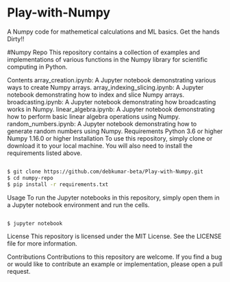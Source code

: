 # Play-with-Numpy
 A Numpy code for mathemetical calculations and ML basics. Get the hands Dirty!!

#Numpy Repo
This repository contains a collection of examples and implementations of various functions in the Numpy library for scientific computing in Python.

Contents
array_creation.ipynb: A Jupyter notebook demonstrating various ways to create Numpy arrays.
array_indexing_slicing.ipynb: A Jupyter notebook demonstrating how to index and slice Numpy arrays.
broadcasting.ipynb: A Jupyter notebook demonstrating how broadcasting works in Numpy.
linear_algebra.ipynb: A Jupyter notebook demonstrating how to perform basic linear algebra operations using Numpy.
random_numbers.ipynb: A Jupyter notebook demonstrating how to generate random numbers using Numpy.
Requirements
Python 3.6 or higher
Numpy 1.16.0 or higher
Installation
To use this repository, simply clone or download it to your local machine. You will also need to install the requirements listed above.

```sh

$ git clone https://github.com/debkumar-beta/Play-with-Numpy.git
$ cd numpy-repo
$ pip install -r requirements.txt
```
Usage
To run the Jupyter notebooks in this repository, simply open them in a Jupyter notebook environment and run the cells.

```sh

$ jupyter notebook
```
License
This repository is licensed under the MIT License. See the LICENSE file for more information.

Contributions
Contributions to this repository are welcome. If you find a bug or would like to contribute an example or implementation, please open a pull request.
